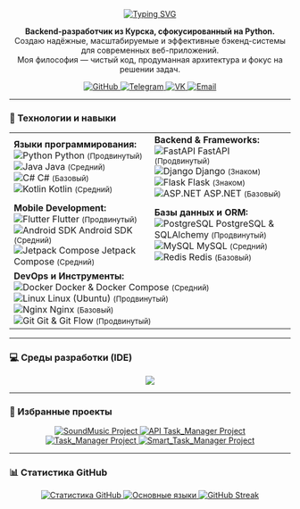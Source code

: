 <div align="center">
  <a href="https://git.io/typing-svg">
    <img src="https://readme-typing-svg.herokuapp.com?font=Fira+Code&size=32&pause=1000&color=0077FF&center=true&vCenter=true&width=435&lines=Привет!+Я+Максим.;Backend-разработчик.;Рад+видеть+вас+здесь!+👋" alt="Typing SVG">
  </a>
</div>

<div align="center">
  <p>
    <strong>Backend-разработчик из Курска, сфокусированный на Python.</strong><br/>
    Создаю надёжные, масштабируемые и эффективные бэкенд-системы для современных веб-приложений.<br/>
    Моя философия — чистый код, продуманная архитектура и фокус на решении задач.
  </p>
</div>

<div align="center">
  <a href="https://github.com/jeived2077" target="_blank">
    <img src="https://img.shields.io/badge/GitHub-181717?style=for-the-badge&logo=github&logoColor=white" alt="GitHub">
  </a>
  <a href="https://t.me/jeived" target="_blank">
    <img src="https://img.shields.io/badge/Telegram-26A5E4?style=for-the-badge&logo=telegram&logoColor=white" alt="Telegram">
  </a>
  <a href="https://vk.com/jeived" target="_blank">
    <img src="https://img.shields.io/badge/VK-0077FF?style=for-the-badge&logo=vk&logoColor=white" alt="VK">
  </a>
  <a href="mailto:jeived777@yandex.ru" target="_blank">
    <img src="https://img.shields.io/badge/Yandex-FF0000?style=for-the-badge&logo=yandex&logoColor=white" alt="Email">
  </a>
</div>

---

### 🚀 Технологии и навыки

<table>
  <tr>
    <td width="50%">
      <strong>Языки программирования:</strong><br/>
      <img src="https://skillicons.dev/icons?i=python" alt="Python" /> Python <small>(Продвинутый)</small><br/>
      <img src="https://skillicons.dev/icons?i=java" alt="Java" /> Java <small>(Средний)</small><br/>
      <img src="https://skillicons.dev/icons?i=cs" alt="C#" /> C# <small>(Базовый)</small><br/>
      <img src="https://skillicons.dev/icons?i=kotlin" alt="Kotlin" /> Kotlin <small>(Средний)</small>
    </td>
    <td width="50%">
      <strong>Backend & Frameworks:</strong><br/>
      <img src="https://skillicons.dev/icons?i=fastapi" alt="FastAPI" /> FastAPI <small>(Продвинутый)</small><br/>
      <img src="https://skillicons.dev/icons?i=django" alt="Django" /> Django <small>(Знаком)</small><br/>
      <img src="https://skillicons.dev/icons?i=flask" alt="Flask" /> Flask <small>(Знаком)</small><br/>
      <img src="https://skillicons.dev/icons?i=dotnet" alt="ASP.NET" /> ASP.NET <small>(Базовый)</small>
    </td>
  </tr>
  <tr>
    <td width="50%">
      <strong>Mobile Development:</strong><br/>
      <img src="https://skillicons.dev/icons?i=flutter" alt="Flutter" /> Flutter <small>(Продвинутый)</small><br/>
      <img src="https://skillicons.dev/icons?i=androidstudio" alt="Android SDK" /> Android SDK <small>(Средний)</small><br/>
      <img src="https://skillicons.dev/icons?i=jetpackcompose" alt="Jetpack Compose" /> Jetpack Compose <small>(Средний)</small>
    </td>
    <td width="50%">
      <strong>Базы данных и ORM:</strong><br/>
      <img src="https://skillicons.dev/icons?i=postgresql" alt="PostgreSQL" /> PostgreSQL & SQLAlchemy <small>(Продвинутый)</small><br/>
      <img src="https://skillicons.dev/icons?i=mysql" alt="MySQL" /> MySQL <small>(Средний)</small><br/>
      <img src="https://skillicons.dev/icons?i=redis" alt="Redis" /> Redis <small>(Базовый)</small>
    </td>
  </tr>
  <tr>
    <td colspan="2">
      <strong>DevOps и Инструменты:</strong><br/>
      <img src="https://skillicons.dev/icons?i=docker" alt="Docker" /> Docker & Docker Compose <small>(Средний)</small><br/>
      <img src="https://skillicons.dev/icons?i=linux" alt="Linux" /> Linux (Ubuntu) <small>(Продвинутый)</small><br/>
      <img src="https://skillicons.dev/icons?i=nginx" alt="Nginx" /> Nginx <small>(Базовый)</small><br/>
      <img src="https://skillicons.dev/icons?i=git" alt="Git" /> Git & Git Flow <small>(Продвинутый)</small>
    </td>
  </tr>
</table>

---

### 💻 Среды разработки (IDE)

<div align="center">
  <img src="https://skillicons.dev/icons?i=pycharm,idea,androidstudio,visualstudio" />
</div>

---

### 📂 Избранные проекты

<div align="center">
  <a href="https://github.com/jeived2077/SoundMusic" target="_blank">
    <img src="https://github-readme-stats.vercel.app/api/pin/?username=jeived2077&repo=SoundMusic&theme=tokyonight&show_owner=true" alt="SoundMusic Project">
  </a>
  <a href="https://github.com/jeived2077/API_Task_Manager" target="_blank">
    <img src="https://github-readme-stats.vercel.app/api/pin/?username=jeived2077&repo=API_Task_Manager&theme=tokyonight&show_owner=true" alt="API Task_Manager Project">
  </a>
  <a href="https://github.com/jeived2077/Task_Manager" target="_blank">
    <img src="https://github-readme-stats.vercel.app/api/pin/?username=jeived2077&repo=Task_Manager&theme=tokyonight&show_owner=true" alt="Task_Manager Project">
  </a>
  <a href="https://github.com/jeived2077/Smart_Task_Manager" target="_blank">
    <img src="https://github-readme-stats.vercel.app/api/pin/?username=jeived2077&repo=Smart_Task_Manager&theme=tokyonight&show_owner=true" alt="Smart_Task_Manager Project">
  </a>
</div>

---

### 📊 Статистика GitHub

<div align="center">
  <a href="https://github.com/anuraghazra/github-readme-stats" target="_blank">
    <img src="https://github-readme-stats.vercel.app/api?username=jeived2077&show_icons=true&theme=tokyonight&include_all_commits=true&count_private=true" alt="Статистика GitHub">
  </a>
  <a href="https://github.com/anuraghazra/github-readme-stats" target="_blank">
    <img src="https://github-readme-stats.vercel.app/api/top-langs/?username=jeived2077&layout=compact&langs_count=8&theme=tokyonight" alt="Основные языки">
  </a>
  <a href="https://github.com/anuraghazra/github-readme-stats" target="_blank">
    <img src="https://github-readme-streak-stats.herokuapp.com/?user=jeived2077&theme=dark" alt="GitHub Streak" />
  </a>
</div>
